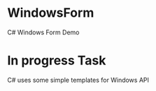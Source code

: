 # WindowsForm
C# Windows Form Demo


# In progress Task
C# uses some simple templates for Windows API
